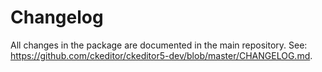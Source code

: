 Changelog
=========

All changes in the package are documented in the main repository. See: https://github.com/ckeditor/ckeditor5-dev/blob/master/CHANGELOG.md.
